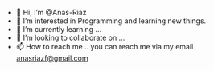 - 👋 Hi, I’m @Anas-Riaz
- 👀 I’m interested in Programming and learning new things.
- 🌱 I’m currently learning ...
- 💞️ I’m looking to collaborate on ...
- 📫 How to reach me ..
you can reach me via my email anasriazf@gmail.com

<!---
Anas-Riaz/Anas-Riaz is a ✨ special ✨ repository because its `README.md` (this file) appears on your GitHub profile.
You can click the Preview link to take a look at your changes.
--->
